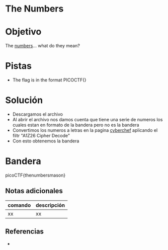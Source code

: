 # The Numbers

# Objetivo
The [numbers](https://jupiter.challenges.picoctf.org/static/f209a32253affb6f547a585649ba4fda/the_numbers.png)... what do they mean?

# Pistas
- The flag is in the format PICOCTF{}

# Solución
- Descargamos el archivo
- Al abrir el archivo nos damos cuenta que tiene una serie de numeros los cuales estan en formato de la bandera pero no es la bandera
- Convertimos los numeros a letras en la pagina [cyberchef](https://gchq.github.io/CyberChef/#recipe=A1Z26_Cipher_Decode('Space')&input=MTYgOSAzIDE1IDMgMjAgNiB7IDIwIDggNSAxNCAyMSAxMyAyIDUgMTggMTkgMTMgMSAxOSAxNSAxNCB9) aplicando el filtr "A1Z26 Cipher Decode"
- Con esto obtenemos la bandera

# Bandera
picoCTF{thenumbersmason}

## Notas adicionales
| comando | descripción |
| ------ | ------ |
| xx | xx |

## Referencias
- []()